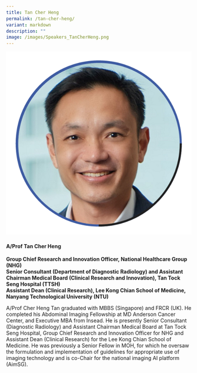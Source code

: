 ```yaml
---
title: Tan Cher Heng
permalink: /tan-cher-heng/
variant: markdown
description: ""
image: /images/Speakers_TanCherHeng.png
---
```

<div class="row">
<div class="col is-3">
<img src="/images/Speakers_TanCherHeng.png">
</div>
<div class="col is-9 speaker-details">
	<h4><b>A/Prof Tan Cher Heng</b></h4>
<b>Group Chief Research and Innovation Officer, National Healthcare Group (NHG)<br>
Senior Consultant (Department of Diagnostic Radiology) and Assistant Chairman Medical Board (Clinical Research and Innovation), Tan Tock Seng Hospital (TTSH)<br>Assistant Dean (Clinical Research), Lee Kong Chian School of Medicine, Nanyang Technological University (NTU)</b>
	
<p>
A/Prof Cher Heng Tan graduated with MBBS (Singapore) and FRCR (UK). He completed his Abdominal Imaging Fellowship at MD Anderson Cancer Center, and Executive MBA from Insead. He is presently Senior Consultant (Diagnostic Radiology) and Assistant Chairman Medical Board at Tan Tock Seng Hospital, Group Chief Research and Innovation Officer for NHG and Assistant Dean (Clinical Research) for the Lee Kong Chian School of Medicine. He was previously a Senior Fellow in MOH, for which he oversaw the formulation and implementation of guidelines for appropriate use of imaging technology and is co-Chair for the national imaging AI platform (AimSG).</p>
</div>
</div>